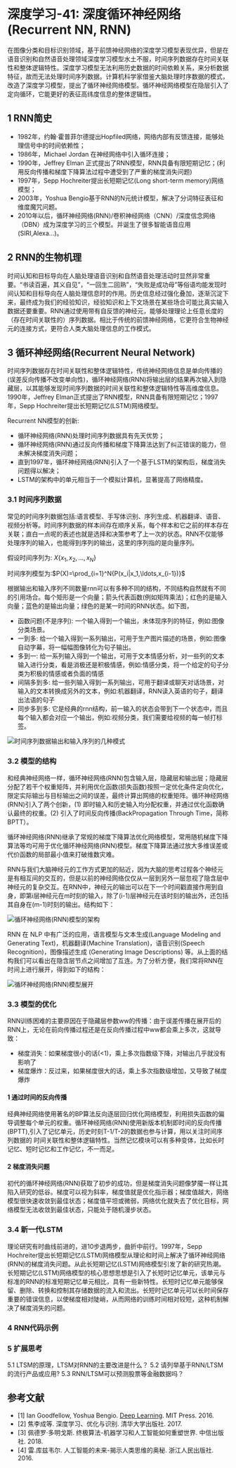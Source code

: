 # 深度学习-41: 深度循环神经网络(Recurrent NN, RNN)

在图像分类和目标识别领域，基于前馈神经网络的深度学习模型表现优异，但是在语音识别和自然语音处理领域深度学习模型水土不服，时间序列数据存在时间关联性和整体逻辑特性。深度学习模型无法利用历史数据的时间依赖关系，来分析数据特征，故而无法处理时间序列数据。计算机科学家借鉴大脑处理时序数据的模式，改造了深度学习模型，提出了循环神经网络模型。循环神经网络模型在隐层引入了定向循环，它能更好的表征高纬度信息的整体逻辑性。

## 1 RNN简史

- 1982年，约翰·霍普菲尔德提出Hopfiled网络，网络内部有反馈连接，能够处理信号中的时间依赖性；
- 1986年，Michael Jordan 在神经网络中引入循环连接；
- 1990年，Jeffrey Elman 正式提出了RNN模型，RNN具备有限短期记忆；(利用反向传播和梯度下降算法过程中遭受到了严重的梯度消失问题)
- 1997年，Sepp Hochreiter提出长短期记忆(Long short-term memory)网络模型；
- 2003年，Yoshua Bengio基于RNN的N元统计模型，解决了分词特征表征和维度魔咒问题。
- 2010年以后，循环神经网络(RNN)/卷积神经网络（CNN）/深度信念网络（DBN）成为深度学习的三个模型。并诞生了很多智能语音应用(SIRI,Alexa...)。

## 2 RNN的生物机理

时间认知和目标导向在人脑处理语音识别和自然语音处理活动时显然非常重要。“书读百遍，其义自见”，“一回生二回熟”，“失败是成功母”等俗语均能发现时间认知和目标导向在人脑处理信息时的作用。历史信息经过强化叠加，逐渐沉淀下来，最终成为我们的经验知识，经验知识和上下文场景在某些场合可能比真实输入数据还要重要。RNN通过使用带有自反馈的神经元，能够处理理论上任意长度的（存在时间关联性的）序列数据。相比于传统的前馈神经网络，它更符合生物神经元的连接方式，更符合人类大脑处理信息的工作模式。

## 3 循环神经网络(Recurrent Neural Network)

时间序列数据存在时间关联性和整体逻辑特性，传统神经网络信息是单向传播的(误差反向传播不改变单向性)，循环神经网络(RNN)将输出层的结果再次输入到隐藏层，以其能够发现时间序列数据的时间关联性和整体逻辑特性等高维度信息。1990年，Jeffrey Elman正式提出了RNN模型，RNN具备有限短期记忆；1997年，Sepp Hochreiter提出长短期记忆(LSTM)网络模型。

Recurrent NN模型的创新:

- 循环神经网络(RNN)处理时间序列数据具有先天优势；
- 循环神经网络(RNN)通过反向传播和梯度下降算法达到了纠正错误的能力，但未解决梯度消失问题；
- 直到1997年，循环神经网络(RNN)引入了一个基于LSTM的架构后，梯度消失问题得以解决；
- LSTM的架构中的单元相当于一个模拟计算机，显著提高了网络精度。

### 3.1 时间序列数据

常见的时间序列数据包括:语言模型、手写体识别、序列生成、机器翻译、语音、视频分析等。时间序列数据的样本间存在顺序关系，每个样本和它之前的样本存在关联；直白一点呢的表述也就是选择和决策参考了上一次的状态。RNN不仅能够处理序列的输入，也能得到序列的输出，这里的序列指的是向量序列。

假设时间序列为: $X\{x_1, x_2, \ldots, x_N\}$

时间序列模型为:$P(X)=\prod_{i=1}^N{P(x_i|x_1,\ldots,x_{i-1})}$

根据输出和输入序列不同数量rnn可以有多种不同的结构，不同结构自然就有不同的引用场合。每个矩形是一个向量；箭头代表函数(例如矩阵乘法)；红色的是输入向量；蓝色的是输出向量；绿色的是某一时间的RNN状态。如下图，

- 函数问题(不是序列): 一个输入得到一个输出，未体现序列的特征，例如:图像分类场景。
- 一到多: 给一个输入得到一系列输出，可用于生产图片描述的场景，例如:图像自动字幕，将一幅幅图像转化为句子输出。
- 多到一: 给一系列输入得到一个输出，可用于文本情感分析，对一些列的文本输入进行分类，看是消极还是积极情感，例如:情感分类，将一个给定的句子分类为积极的情感或者负面的情感
- 间隔多到多: 给一些列输入得到一系列输出，可用于翻译或聊天对话场景，对输入的文本转换成另外的文本，例如:机器翻译，RNN读入英语的句子，翻译出法语的句子
- 同步多到多: 它是经典的rnn结构，前一输入的状态会带到下一个状态中，而且每个输入都会对应一个输出，例如:视频分类，我们需要给视频的每一帧打标签。

![时间序列数据输出和输入序列的几种模式](../images/4-rnn-sequence-data.png)

### 3.2 模型的结构

和经典神经网络一样，循环神经网络(RNN)包含输入层，隐藏层和输出层；隐藏层分配了若干个权重矩阵，并利用优化函数(损失函数)按照一定优化条件定向优化，限定实际输出与目标输出之间的误差，最终计算出网络的权重矩阵。循环神经网络(RNN)引入了两个创新，(1) 即时输入和历史输入均分配权重，并通过优化函数确认最终的权重。(2) 引入了时间反向传播(BackPropagation Through Time，简称BPTT）。

循环神经网络(RNN)继承了常规的梯度下降算法优化网络模型，常用随机梯度下降算法等均可用于优化循环神经网络(RNN)模型。梯度下降算法通过放大多维误差或代价函数的局部最小值来打破维数灾难。

RNN与我们大脑神经元的工作方式更加的贴近，因为大脑的思考过程各个神经元是有相互间的交互的，但是以前的神经网络仅仅从一层到另外一层忽视了隐含层中神经元的复杂交互。在RNN中，神经元的输出可以在下一个时间戳直接作用到自身，即第i层神经元在m时刻的输入，除了(i-1)层神经元在该时刻的输出外，还包括其自身在(m-1)时刻的输出。结构如下：

![循环神经网络(RNN)模型的架构](../images/4-rnn-recurrent-arch.png)

RNN 在 NLP 中有广泛的应用，语言模型与文本生成(Language Modeling and Generating Text)，机器翻译(Machine Translation)，语音识别(Speech Recognition)，图像描述生成 (Generating Image Descriptions) 等。从上面的结构我们可以看出在隐含层节点之间增加了互连。为了分析方便，我们常将RNN在时间上进行展开，得到如下的结构：

![循环神经网络(RNN)模型展开](../images/4-rnn-recurrent-arch-unfold.png)

### 3.3 模型的优化

RNN训练困难的主要原因在于隐藏层参数ww的传播：由于误差传播在展开后的RNN上，无论在前向传播过程还是在反向传播过程中ww都会乘上多次，这就导致：

- 梯度消失：如果梯度很小的话(<1)，乘上多次指数级下降，对输出几乎就没有影响了
- 梯度爆炸：反过来，如果梯度很大的话，乘上多次指数级增加，又导致了梯度爆炸

#### 1 通过时间的反向传播

经典神经网络使用著名的BP算法反向逐层回归优化网络模型，利用损失函数的偏导调整每个单元的权重。循环神经网络(RNN)使用新版本机制即时间的反向传播(BPTT),引入了记忆单元，历史时刻T-1/T-2的数据也参与计算，用以关注时间序列数据的 时间关联性和整体逻辑特性。当然记忆模块可以有多种变体，比如长时记忆、短时记忆和工作记忆，不一而足。

#### 2 梯度消失问题

初代的循环神经网络(RNN)获取了初步的成功，但是梯度消失问题像梦魇一样让其陷入研究的低谷。梯度可以视为斜率，梯度值就是优化指示器；梯度值越大，网络模型很快速收敛到最佳状态；梯度值平坦或微弱，网络优化就失去了优化目标，网络模型无法收敛到最佳状态，只能处于随机漫步状态。

### 3.4 新一代LSTM

理论研究有时曲线前进的，进10步退两步，曲折中前行。1997年，Sepp Hochreiter提出长短期记忆(LSTM)网络模型从理论和时间上解决了循环神经网络(RNN)的梯度消失问题。从此长短期记忆(LSTM)网络模型引发了新的研究热潮。长短期记忆(LSTM)网络模型的核心思想思想是引入了长短时记忆单元，该单元与标准的RNN的标准短期记忆单元相比，具有一些新特性。长短时记忆单元能够保留、删除、转换和控制其存储数据的流入和流出。长短时记忆单元可以长时间保存重要的错误信息，以使梯度相对陡峭，从而网络的训练时间相对较短，这种机制解决了梯度消失的问题。

### 4 RNN代码示例

### 5 扩展思考

5.1 LTSM的原理，LTSM对RNN的主要改进是什么？
5.2 请列举基于RNN/LTSM的流行产品或应用?
5.3 RNN/LTSM可以预测股票等金融数据吗？

## 参考文献

- [1] Ian Goodfellow, Yoshua Bengio. [Deep Learning](http://www.deeplearningbook.org/). MIT Press. 2016.
- [2] 焦李成等. 深度学习、优化与识别. 清华大学出版社. 2017.
- [3] 佩德罗·多明戈斯. 终极算法-机器学习和人工智能如何重塑世界. 中信出版社. 2018.
- [4] 雷.库兹韦尔. 人工智能的未来-揭示人类思维的奥秘.  浙江人民出版社. 2016.